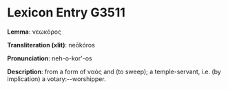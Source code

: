 # Lexicon Entry G3511

**Lemma**: νεωκόρος

**Transliteration (xlit)**: neōkóros

**Pronunciation**: neh-o-kor'-os

**Description**:
from a form of ναός and  (to sweep); a temple-servant, i.e. (by implication) a votary:--worshipper.
